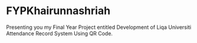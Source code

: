 # FYPKhairunnashriah
Presenting you my Final Year Project entitled Development of Liqa Universiti Attendance Record System Using QR Code.

